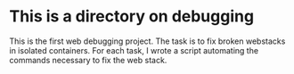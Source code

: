 # This is a directory on debugging

This is the first web debugging project. The task is to fix broken webstacks in
isolated containers. For each task, I wrote a script automating the commands necessary to fix the web stack.
